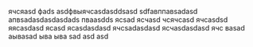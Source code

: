 ячсяasd
фads
asdфвыячсasdasddsasd
sdfавппавsadasd
апвsadasdasdasdads
пваasdds
ясsad
ясчasd
чсячсasd
ячсasdsd
яясasdasd
ясasd
ясasdasdasd
ячсsadasdasd
ясчasdasdasd
ячс
ваsad
аываsad
ыва
ыва
sad
asd
asd
